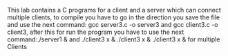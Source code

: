 This lab contains a C programs for a client and a server which can connect multiple clients, to compile you have to go in the direction you save the file and use the next command: gcc server3.c -o server3 and gcc client3.c -o client3, after this for run the program you have to use the next command:./server1 & and ./client3 x & ./client3 x & ./client3 x & for multiple Clients
